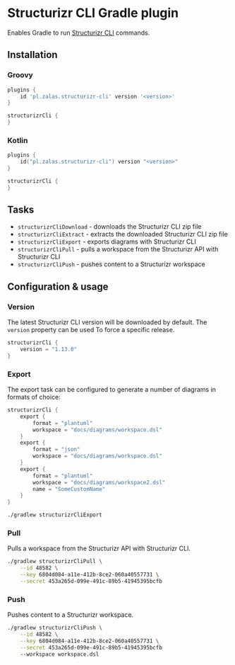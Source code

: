 # Structurizr CLI Gradle plugin

Enables Gradle to run [Structurizr CLI](https://github.com/structurizr/cli) commands.

## Installation

### Groovy

```groovy
plugins {
    id 'pl.zalas.structurizr-cli' version '<version>'
}

structurizrCli {
}
```

### Kotlin

```kotlin
plugins {
    id("pl.zalas.structurizr-cli") version "<version>"
}

structurizrCli {
}
```

## Tasks

* `structurizrCliDownload` - downloads the Structurizr CLI zip file
* `structurizrCliExtract` - extracts the downloaded Structurizr CLI zip file
* `structurizrCliExport` - exports diagrams with Structurizr CLI
* `structurizrCliPull` - pulls a workspace from the Structurizr API with Structurizr CLI
* `structurizrCliPush` - pushes content to a Structurizr workspace

## Configuration & usage

### Version

The latest Structurizr CLI version will be downloaded by default.
The `version` property can be used To force a specific release.

```kotlin
structurizrCli {
    version = "1.13.0"
}
```

### Export

The export task can be configured to generate a number of diagrams in formats of choice:

```kotlin
structurizrCli {
    export {
        format = "plantuml"
        workspace = "docs/diagrams/workspace.dsl"
    }
    export {
        format = "json"
        workspace = "docs/diagrams/workspace.dsl"
    }
    export {
        format = "plantuml"
        workspace = "docs/diagrams/workspace2.dsl"
        name = "SomeCustomName"
    }
}
```

```bash
./gradlew structurizrCliExport
```

### Pull

Pulls a workspace from the Structurizr API with Structurizr CLI.

```bash
./gradlew structurizrCliPull \
    --id 48582 \
    --key 6804d084-a11e-412b-8ce2-060a40557731 \
    --secret 453a265d-099e-491c-89b5-41945395bcfb
```

### Push

Pushes content to a Structurizr workspace.

```bash
./gradlew structurizrCliPush \
    --id 48582 \
    --key 6804d084-a11e-412b-8ce2-060a40557731 \
    --secret 453a265d-099e-491c-89b5-41945395bcfb
    --workspace workspace.dsl
```
